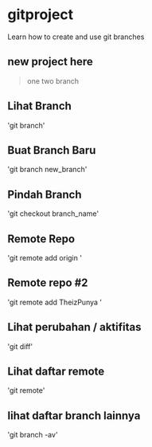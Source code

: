# gitproject
Learn how to create and use git branches


## new project here
> one
> two
> branch

## Lihat Branch
'git branch'

## Buat Branch Baru
'git branch new_branch'

## Pindah Branch
'git checkout branch_name'

## Remote Repo
'git remote add origin '

## Remote repo #2
'git remote add TheizPunya '

## Lihat perubahan / aktifitas
'git diff'

## Lihat daftar remote
'git remote'

## lihat daftar branch lainnya
'git branch -av'
